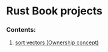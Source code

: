 # Rust Book projects

### Contents:

1. [sort vectors (Ownership concept)](./project_01_sort_vectors_ownership)
